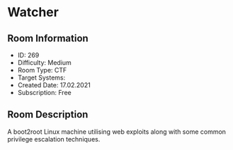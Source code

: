 ﻿# Watcher

## Room Information
- ID: 269
- Difficulty: Medium
- Room Type: CTF
- Target Systems: 
- Created Date: 17.02.2021
- Subscription: Free

## Room Description
A boot2root Linux machine utilising web exploits along with some common privilege escalation techniques.
